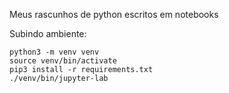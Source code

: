 Meus rascunhos de python escritos em notebooks

Subindo ambiente:

    python3 -m venv venv
    source venv/bin/activate
    pip3 install -r requirements.txt
    ./venv/bin/jupyter-lab 

